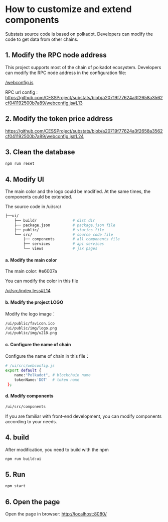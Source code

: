 
# How to customize and extend components

Substats source code is based on polkadot. Developers can modify the code to get data from other chains.

## 1. Modify the RPC node address

This project supports most of the chain of polkadot ecosystem. Developers can modify the RPC node address in the configuration file:

[/webconfig.js](https://github.com/CESSProject/substats/blob/master/webconfig.js)

RPC url config :<br /> <https://github.com/CESSProject/substats/blob/a20719f77624a3f2658a3562cf041192500b7a89/webconfig.js#L13>

## 2. Modify the token price address
<https://github.com/CESSProject/substats/blob/a20719f77624a3f2658a3562cf041192500b7a89/webconfig.js#L24>


## 3. Clean the database

``` bash
npm run reset
```

## 4. Modify UI

The main color and the logo could be modified.
At the same times, the components could be extended.

The source code in /ui/src/

```bash
├──ui/
    ├── build/                # dist dir
    ├── package.json          # package.json file
    ├── public/               # statics file
    └── src/                  # source code file
        ├── components        # all components file
        ├── services          # api services
        └── views             # jsx pages
```

#### a. Modify the main color

The main color: #e6007a

You can modify the color in this file

[/ui/src/index.less#L14](https://github.com/CESSProject/substats/blob/master/ui/src/index.less#L14)

#### b. Modify the project LOGO

Modify the logo image：
```bash
/ui/public/favicon.ico
/ui/public/img/logo.png
/ui/public/img/u218.png
```
#### c. Configure the name of chain

Configure the name of chain in this file：
```bash
# /ui/src/webconfig.js
export default { 
    name:"Polkadot", # blockchain name
    tokenName:'DOT'  # token name
 };
```
#### d. Modify components

```bash
/ui/src/components
```
If you are familiar with front-end development, you can modify components according to your needs.


## 4. build

After modification, you need to build with the npm

```bash
npm run build:ui
```


## 5. Run

```bash
npm start
```

## 6. Open the page

Open the page in browser:  [http://localhost:8080/]([http://localhost:8080/])

